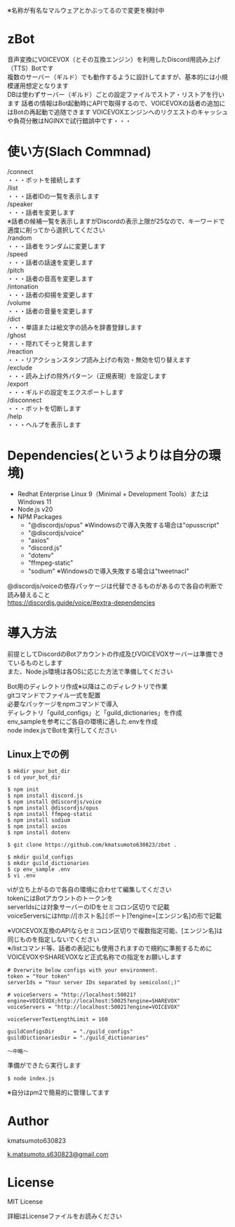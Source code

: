 ※名称が有名なマルウェアとかぶってるので変更を検討中  

# zBot
音声変換にVOICEVOX（とその互換エンジン）を利用したDiscord用読み上げ（TTS）Botです  
複数のサーバー（ギルド）でも動作するように設計してますが、基本的には小規模運用想定となります  
DBは使わずサーバー（ギルド）ごとの設定ファイルでストア・リストアを行います
話者の情報はBot起動時にAPIで取得するので、VOICEVOXの話者の追加にはBotの再起動で追随できます
VOICEVOXエンジンへのリクエストのキャッシュや負荷分散はNGINXで試行錯誤中です・・・

# 使い方(Slach Commnad)
/connect  
    ・・・ボットを接続します  
/list  
    ・・・話者IDの一覧を表示します  
/speaker  
    ・・・話者を変更します  
※話者の候補一覧を表示しますがDiscordの表示上限が25なので、キーワードで適度に削ってから選択してください  
/random  
    ・・・話者をランダムに変更します  
/speed  
    ・・・話者の話速を変更します  
/pitch  
    ・・・話者の音高を変更します  
/intonation  
    ・・・話者の抑揚を変更します  
/volume  
    ・・・話者の音量を変更します  
/dict  
    ・・・単語または絵文字の読みを辞書登録します  
/ghost  
    ・・・隠れてそっと発言します  
/reaction  
    ・・・リアクションスタンプ読み上げの有効・無効を切り替えます  
/exclude  
    ・・・読み上げの除外パターン（正規表現）を設定します  
/export  
    ・・・ギルドの設定をエクスポートします  
/disconnect  
    ・・・ボットを切断します  
/help  
    ・・・ヘルプを表示します    

# Dependencies(というよりは自分の環境)
- Redhat Enterprise Linux 9（Minimal + Development Tools）またはWindows 11
- Node.js v20
- NPM Packages
  - "@discordjs/opus" ※Windowsので導入失敗する場合は"opusscript"
  - "@discordjs/voice"
  - "axios"
  - "discord.js"
  - "dotenv"
  - "ffmpeg-static"
  - "sodium" ※Windowsので導入失敗する場合は"tweetnacl"

@discordjs/voiceの依存パッケージは代替できるものがあるので各自の判断で読み替えること  
https://discordjs.guide/voice/#extra-dependencies

# 導入方法
前提としてDiscordのBotアカウントの作成及びVOICEVOXサーバーは準備できているものとします  
また、Node.js環境は各OSに応じた方法で準備してください

Bot用のディレクトリ作成※以降はこのディレクトリで作業  
gitコマンドでファイル一式を配置  
必要なパッケージをnpmコマンドで導入  
ディレクトリ「guild_configs」と「guild_dictionaries」を作成  
env_sampleを参考にご各自の環境に適した.envを作成  
node index.jsでBotを実行してください  

## Linux上での例
```
$ mkdir your_bot_dir
$ cd your_bot_dir

$ npm init
$ npm install discord.js
$ npm install @discordjs/voice
$ npm install @discordjs/opus
$ npm install ffmpeg-static
$ npm install sodium
$ npm install axios
$ npm install dotenv

$ git clone https://github.com/kmatsumoto630823/zbot .

$ mkdir guild_configs
$ mkdir guild_dictionaries
$ cp env_sample .env
$ vi .env
```

viが立ち上がるので各自の環境に合わせて編集してください  
tokenにはBotアカウントのトークンを    
serverIdsには対象サーバーのIDをセミコロン区切りで記載  
voiceServersにはhttp://[ホスト名]:[ポート]?engine=[エンジン名]の形で記載  

※VOICEVOX互換のAPIならセミコロン区切りで複数指定可能、[エンジン名]は同じものを指定しないでください  
※/listコマンド等、話者の表記にも使用されますので規約に準拠するためにVOICEVOXやSHAREVOXなど正式名称での指定をお願いします
```
# Overwrite below configs with your environment.
token = "Your token"
serverIds = "Your server IDs separated by semicolon(;)"

# voiceServers = "http://localhost:50021?engine=VOICEVOX;http://localhost:50025?engine=SHAREVOX"
voiceServers = "http://localhost:50021?engine=VOICEVOX"

voiceServerTextLengthLimit = 160

guildConfigsDir      = "./guild_configs"
guildDictionariesDir = "./guild_dictionaries"

～中略～
```

準備ができたら実行します
```
$ node index.js
```

※自分はpm2で簡易的に管理してます

# Author
kmatsumoto630823

k.matsumoto.s630823@gmail.com

# License
MIT License

詳細はLicenseファイルをお読みください

